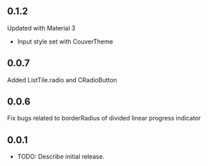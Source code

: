 ## 0.1.2

Updated with Material 3

- Input style set with CouverTheme

## 0.0.7

Added ListTile.radio and CRadioButton

## 0.0.6

Fix bugs related to borderRadius of divided linear progress indicator

## 0.0.1

- TODO: Describe initial release.
